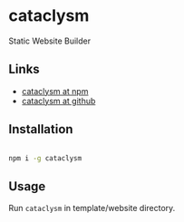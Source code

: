 # cataclysm
Static Website Builder

## Links

- [cataclysm at npm](https://www.npmjs.com/package/cataclysm)
- [cataclysm at github](https://github.com/catpea/cataclysm)

## Installation

```sh

npm i -g cataclysm

```

## Usage

Run ```cataclysm``` in template/website directory.
